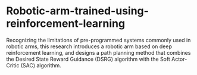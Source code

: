 # Robotic-arm-trained-using-reinforcement-learning
Recognizing the limitations of pre-programmed systems commonly used in robotic arms, this research introduces a robotic arm based on deep reinforcement learning, and designs a path planning method that combines the Desired State Reward Guidance (DSRG) algorithm with the Soft Actor-Critic (SAC) algorithm. 
